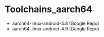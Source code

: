 # Toolchains_aarch64

- aarch64-linux-android-4.8 (Google Repo)
- aarch64-linux-android-4.9 (Google Repo)
